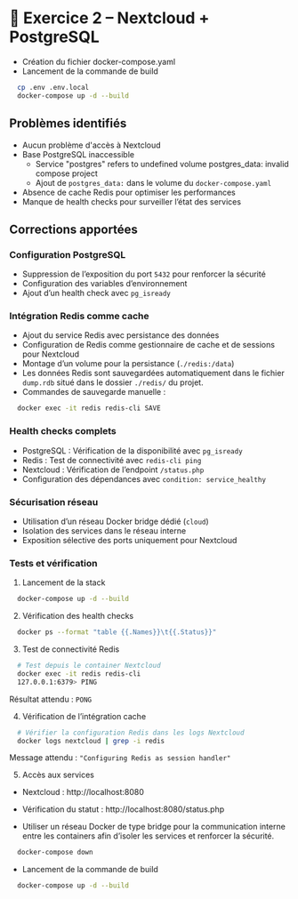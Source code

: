 # 📁  Exercice 2 – Nextcloud + PostgreSQL

- Création du fichier docker-compose.yaml
- Lancement de la commande de build
```bash
  cp .env .env.local
  docker-compose up -d --build
```

## Problèmes identifiés
- Aucun problème d'accès à Nextcloud
- Base PostgreSQL inaccessible
  - Service "postgres" refers to undefined volume postgres_data: invalid compose project
  - Ajout de `postgres_data:` dans le volume du `docker-compose.yaml`
- Absence de cache Redis pour optimiser les performances
- Manque de health checks pour surveiller l’état des services

## Corrections apportées

### Configuration PostgreSQL
- Suppression de l’exposition du port `5432` pour renforcer la sécurité
- Configuration des variables d’environnement
- Ajout d’un health check avec `pg_isready`

### Intégration Redis comme cache
- Ajout du service Redis avec persistance des données
- Configuration de Redis comme gestionnaire de cache et de sessions pour Nextcloud
- Montage d’un volume pour la persistance (`./redis:/data`)
- Les données Redis sont sauvegardées automatiquement dans le fichier `dump.rdb` situé dans le dossier `./redis/` du projet.
- Commandes de sauvegarde manuelle :
```bash
  docker exec -it redis redis-cli SAVE
```

### Health checks complets
- PostgreSQL : Vérification de la disponibilité avec `pg_isready`
- Redis : Test de connectivité avec `redis-cli ping`
- Nextcloud : Vérification de l’endpoint `/status.php`
- Configuration des dépendances avec `condition: service_healthy`

### Sécurisation réseau
- Utilisation d’un réseau Docker bridge dédié (`cloud`)
- Isolation des services dans le réseau interne
- Exposition sélective des ports uniquement pour Nextcloud

### Tests et vérification
1. Lancement de la stack

```bash
  docker-compose up -d --build
```

2. Vérification des health checks

```bash
  docker ps --format "table {{.Names}}\t{{.Status}}"
```

3. Test de connectivité Redis

```bash
  # Test depuis le container Nextcloud
  docker exec -it redis redis-cli
  127.0.0.1:6379> PING
```

Résultat attendu : `PONG`

4. Vérification de l’intégration cache
```bash
  # Vérifier la configuration Redis dans les logs Nextcloud
  docker logs nextcloud | grep -i redis
```

Message attendu : `"Configuring Redis as session handler"`

5. Accès aux services
- Nextcloud : http://localhost:8080
- Vérification du statut : http://localhost:8080/status.php


- Utiliser un réseau Docker de type bridge pour la communication interne entre les containers afin d’isoler les services et renforcer la sécurité.
```bash
  docker-compose down
```
- Lancement de la commande de build
```bash
  docker-compose up -d --build
```